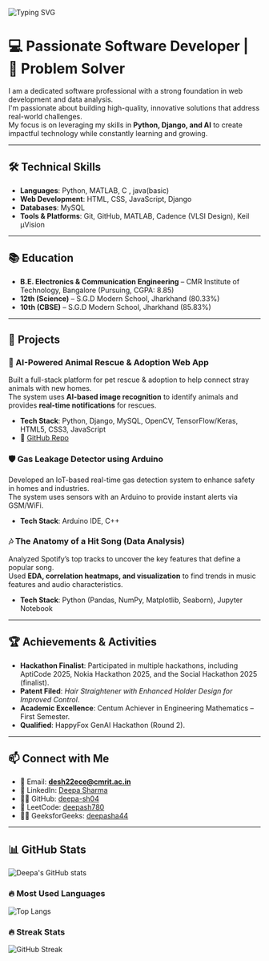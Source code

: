 ![Typing SVG](https://readme-typing-svg.demolab.com/?lines=Hello,+I'm+DEEPA+SHARMA!;Aspiring+Software+Developer;Problem+Solver)

# 💻 Passionate Software Developer | 🎯 Problem Solver

I am a dedicated software professional with a strong foundation in web development and data analysis.  
I'm passionate about building high-quality, innovative solutions that address real-world challenges.  
My focus is on leveraging my skills in **Python, Django, and AI** to create impactful technology while constantly learning and growing.

---

## 🛠️ Technical Skills
* **Languages**: Python, MATLAB, C  , java(basic)
* **Web Development**: HTML, CSS, JavaScript, Django  
* **Databases**: MySQL  
* **Tools & Platforms**: Git, GitHub, MATLAB, Cadence (VLSI Design), Keil µVision  

---

## 📚 Education
* **B.E. Electronics & Communication Engineering** – CMR Institute of Technology, Bangalore (Pursuing, CGPA: 8.85)  
* **12th (Science)** – S.G.D Modern School, Jharkhand (80.33%)  
* **10th (CBSE)** – S.G.D Modern School, Jharkhand (85.83%)  

---

## 🚀 Projects

### 🐾 AI-Powered Animal Rescue & Adoption Web App
Built a full-stack platform for pet rescue & adoption to help connect stray animals with new homes.  
The system uses **AI-based image recognition** to identify animals and provides **real-time notifications** for rescues.  
* **Tech Stack**: Python, Django, MySQL, OpenCV, TensorFlow/Keras, HTML5, CSS3, JavaScript  
* 🔗 [GitHub Repo](https://github.com/deepa-sh04/animal_rescue)

### 🛡️ Gas Leakage Detector using Arduino
Developed an IoT-based real-time gas detection system to enhance safety in homes and industries.  
The system uses sensors with an Arduino to provide instant alerts via GSM/WiFi.  
* **Tech Stack**: Arduino IDE, C++

### 🎶 The Anatomy of a Hit Song (Data Analysis)
Analyzed Spotify’s top tracks to uncover the key features that define a popular song.  
Used **EDA, correlation heatmaps, and visualization** to find trends in music features and audio characteristics.  
* **Tech Stack**: Python (Pandas, NumPy, Matplotlib, Seaborn), Jupyter Notebook  

---

## 🏆 Achievements & Activities
* **Hackathon Finalist**: Participated in multiple hackathons, including AptiCode 2025, Nokia Hackathon 2025, and the Social Hackathon 2025 (finalist).  
* **Patent Filed**: *Hair Straightener with Enhanced Holder Design for Improved Control*.  
* **Academic Excellence**: Centum Achiever in Engineering Mathematics – First Semester.  
* **Qualified**: HappyFox GenAI Hackathon (Round 2).  

---

## 📫 Connect with Me
* 📧 Email: **desh22ece@cmrit.ac.in**  
* 💼 LinkedIn: [Deepa Sharma](https://www.linkedin.com/in/deepa-sharma-3a205b265/)  
* 👩‍💻 GitHub: [deepa-sh04](https://github.com/deepa-sh04)  
* 🎯 LeetCode: [deepash780](https://leetcode.com/u/deepash780/)  
* 👩‍💻 GeeksforGeeks: [deepasha44](https://www.geeksforgeeks.org/user/deepasha44/)  

---

## 📊 GitHub Stats
![Deepa's GitHub stats](https://github-readme-stats.vercel.app/api?username=deepa-sh04&show_icons=true&theme=radical)

### 🔥 Most Used Languages
![Top Langs](https://github-readme-stats.vercel.app/api/top-langs/?username=deepa-sh04&layout=compact&theme=radical)

### 🔥 Streak Stats
![GitHub Streak](https://streak-stats.demolab.com?user=deepa-sh04&theme=radical&hide_border=true)
